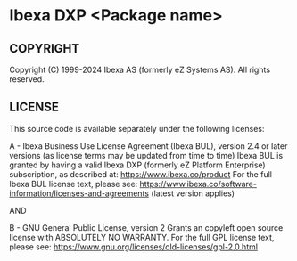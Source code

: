 Ibexa DXP \<Package name\>
====================

## COPYRIGHT
Copyright (C) 1999-2024 Ibexa AS (formerly eZ Systems AS). All rights reserved.

## LICENSE

This source code is available separately under the following licenses:

A - Ibexa Business Use License Agreement (Ibexa BUL),
version 2.4 or later versions (as license terms may be updated from time to time)
Ibexa BUL is granted by having a valid Ibexa DXP (formerly eZ Platform Enterprise) subscription,
as described at: https://www.ibexa.co/product
For the full Ibexa BUL license text, please see:
https://www.ibexa.co/software-information/licenses-and-agreements (latest version applies)

AND

B - GNU General Public License, version 2
Grants an copyleft open source license with ABSOLUTELY NO WARRANTY. For the full GPL license text, please see:
https://www.gnu.org/licenses/old-licenses/gpl-2.0.html
